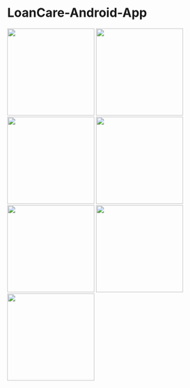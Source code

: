 # LoanCare-Android-App
<img src="https://user-images.githubusercontent.com/51241236/109693213-6c377880-7baf-11eb-9242-d7213e6681f1.png" width=200>
<img src="https://user-images.githubusercontent.com/51241236/109693959-4363b300-7bb0-11eb-8688-ba99edcfdc35.png" width=200>
<img src="https://user-images.githubusercontent.com/51241236/109694032-55455600-7bb0-11eb-937e-385aca9281df.png" width=200>
<img src="https://user-images.githubusercontent.com/51241236/109694073-62fadb80-7bb0-11eb-873f-639029315194.png" width=200>
<img src="https://user-images.githubusercontent.com/51241236/109694121-71e18e00-7bb0-11eb-8eba-ca86b1337a59.png" width=200>
<img src="https://user-images.githubusercontent.com/51241236/109694160-7f971380-7bb0-11eb-9175-e99b150a3362.png" width=200>
<img src="https://user-images.githubusercontent.com/51241236/109694193-8aea3f00-7bb0-11eb-98b8-0066b17efe99.png" width=200>
